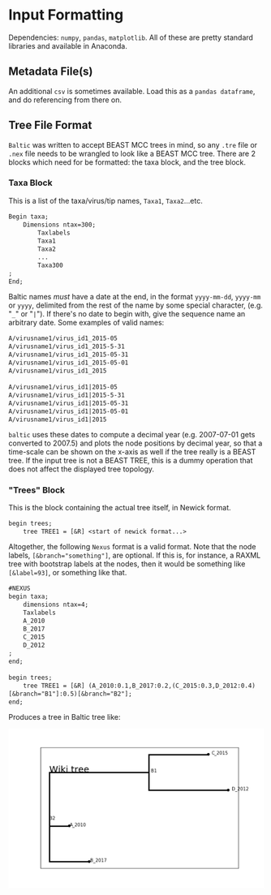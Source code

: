 # Input Formatting

Dependencies: `numpy`, `pandas`, `matplotlib`. All of these are pretty standard libraries and available in Anaconda.

## Metadata File(s)
An additional `csv` is sometimes available. Load this as a `pandas dataframe`, and do referencing from there on.

## Tree File Format
`Baltic` was written to accept BEAST MCC trees in mind, so any `.tre` file or `.nex` file needs to be wrangled to look like a BEAST MCC tree. There are 2 blocks which need for be formatted: the taxa block, and the tree block.

### Taxa Block

This is a list of the taxa/virus/tip names, `Taxa1`, `Taxa2`...etc.

```
Begin taxa;
    Dimensions ntax=300;
        Taxlabels
        Taxa1
        Taxa2
        ...
        Taxa300
;
End;
```

Baltic names *must* have a date at the end, in the format `yyyy-mm-dd`, `yyyy-mm` or `yyyy`, delimited from the rest of the name by some special character, (e.g. "`_`" or "`|`"). If there's no date to begin with, give the sequence name an arbitrary date. Some examples of valid names:

```
A/virusname1/virus_id1_2015-05
A/virusname1/virus_id1_2015-5-31
A/virusname1/virus_id1_2015-05-31
A/virusname1/virus_id1_2015-05-01
A/virusname1/virus_id1_2015

A/virusname1/virus_id1|2015-05
A/virusname1/virus_id1|2015-5-31
A/virusname1/virus_id1|2015-05-31
A/virusname1/virus_id1|2015-05-01
A/virusname1/virus_id1|2015
```

`baltic` uses these dates to compute a decimal year (e.g. 2007-07-01 gets converted to 2007.5) and plots the node positions by decimal year, so that a time-scale can be shown on the x-axis as well if the tree really is a BEAST tree. If the input tree is not a BEAST TREE, this is a dummy operation that does not affect the displayed tree topology.

### "Trees" Block
This is the block containing the actual tree itself, in Newick format.

```
begin trees;
    tree TREE1 = [&R] <start of newick format...>
```

Altogether, the following `Nexus` format is a valid format. Note that the node labels, `[&branch="something"]`, are optional. If this is, for instance, a RAXML tree with bootstrap labels at the nodes, then it would be something like `[&label=93]`, or something like that.

```
#NEXUS
begin taxa;
    dimensions ntax=4;
	Taxlabels
	A_2010
	B_2017
	C_2015
	D_2012
;
end;

begin trees;
    tree TREE1 = [&R] (A_2010:0.1,B_2017:0.2,(C_2015:0.3,D_2012:0.4)[&branch="B1"]:0.5)[&branch="B2"];
end;
```

Produces a tree in Baltic tree like:

<img src="./examples/wiki_tree.png" width="650">
